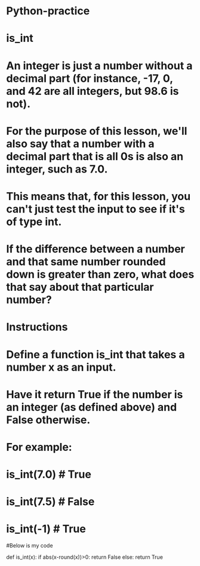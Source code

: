 # Python-practice
# is_int
# An integer is just a number without a decimal part (for instance, -17, 0, and 42 are all integers, but 98.6 is not).

# For the purpose of this lesson, we'll also say that a number with a decimal part that is all 0s is also an integer, such as 7.0.

# This means that, for this lesson, you can't just test the input to see if it's of type int.

# If the difference between a number and that same number rounded down is greater than zero, what does that say about that particular number?

# Instructions
# Define a function is_int that takes a number x as an input.
# Have it return True if the number is an integer (as defined above) and False otherwise.
# For example:

# is_int(7.0)   # True
# is_int(7.5)   # False
# is_int(-1)    # True 
#Below is my code

def is_int(x):
    if abs(x-round(x))>0:
        return False
    else:
        return True
